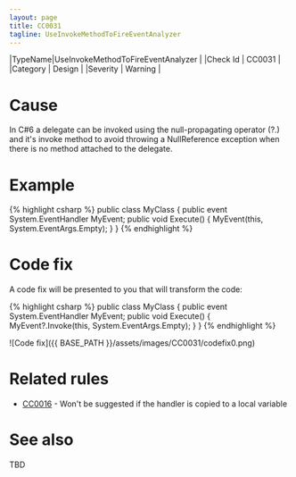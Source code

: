```yaml
---
layout: page
title: CC0031
tagline: UseInvokeMethodToFireEventAnalyzer
---
```


|TypeName|UseInvokeMethodToFireEventAnalyzer |
|Check Id | CC0031 |
|Category | Design |
|Severity | Warning |

# Cause

In C#6 a delegate can be invoked using the null-propagating operator (?.) and it's invoke method to avoid throwing a NullReference exception when there is no method attached to the delegate.

# Example

{% highlight csharp %}
public class MyClass
{
    public event System.EventHandler MyEvent;
    public void Execute()
    {
        MyEvent(this, System.EventArgs.Empty);
    }
}
{% endhighlight %}

# Code fix

A code fix will be presented to you that will transform the code:

{% highlight csharp %}
public class MyClass
{
    public event System.EventHandler MyEvent;
    public void Execute()
    {
        MyEvent?.Invoke(this, System.EventArgs.Empty);
    }
}
{% endhighlight %}

![Code fix]({{ BASE_PATH }}/assets/images/CC0031/codefix0.png)

# Related rules

* [CC0016](CC0016.html) - Won't be suggested if the handler is copied to a local variable

# See also

TBD
